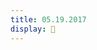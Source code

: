 ```yaml
---
title: 05.19.2017
display: 🌴
---
```

<script src="../js/controls/DeviceOrientationControls.js"></script>
<script src="../js/controls/OrbitControls.js"></script>
<script src="../js/effects/StereoEffect.js"></script>
<script src="../js/utils/orientation.js"></script>
<script src="../js/controls/TrackballControls.js"></script>

<script src="../js/utils/noise.js"></script>
<script src="../js/postprocessing/EffectComposer.js"></script>
<script src="../js/postprocessing/RenderPass.js"></script>
<script src="../js/postprocessing/MaskPass.js"></script>
<script src="../js/postprocessing/ShaderPass.js"></script>
<script src="../js/shaders/CopyShader.js"></script>
<script src="../js/shaders/FXAAShader.js"></script>
<script src="../js/shaders/ConvolutionShader.js"></script>
<script src="../js/shaders/LuminosityHighPassShader.js"></script>
<script src="../js/postprocessing/UnrealBloomPass.js"></script>

<script id="vshader" type="x-shader/x-vertex">
    precision highp float;
    uniform mat4 modelViewMatrix;
    uniform mat4 projectionMatrix;
    uniform float time;

    attribute vec3 position;
    attribute vec2 uv;
    attribute vec3 translate;

    varying vec2 vUv;
    varying float vScale;

    float rand(vec2 co){
        return fract(sin(dot(co.xy ,vec2(12.9898,78.233))) * 43758.5453);
    }

    void main() {

        vec4 mvPosition = modelViewMatrix * vec4( translate, 1.0 );
        vec3 trTime = vec3(translate.x + time,translate.y + time,translate.z + time);
        trTime *= .001;
        trTime *= rand(mvPosition.xy);
        float scale =  sin( trTime.x * .1 ) + sin( trTime.y * .2 ) + sin( trTime.z * .3 );
        vScale = scale*.1;
        //scale = scale * 10.0 + 10.0;
        mvPosition.xyz += position * vScale;
        vUv = uv;
        gl_Position = projectionMatrix * mvPosition;

    }
</script>
<script id="fshader" type="x-shader/x-fragment">
    precision highp float;

    uniform sampler2D map;

    varying vec2 vUv;
    varying float vScale;

    // HSL to RGB Convertion helpers
    vec3 HUEtoRGB(float H){
        H = mod(H,1.0);
        float R = abs(H * 6.0 - 3.0) - 1.0;
        float G = 2.0 - abs(H * 6.0 - 2.0);
        float B = 2.0 - abs(H * 6.0 - 4.0);
        return clamp(vec3(R,G,B),0.0,1.0);
    }

    vec3 HSLtoRGB(vec3 HSL){
        vec3 RGB = HUEtoRGB(HSL.x);
        float C = (1.0 - abs(2.0 * HSL.z - 1.0)) * HSL.y;
        return (RGB - 0.5) * C + HSL.z;
    }

    void main() {
        vec4 diffuseColor = texture2D( map, vUv );
        gl_FragColor = vec4( diffuseColor.xyz * HSLtoRGB(vec3(vScale/5.0, 1.0, 0.5)), diffuseColor.w );

        if ( diffuseColor.w < 0.5 ) discard;
    }
</script>

<div id="container"></div>

<script src="../js/scenes/day9.js"></script>
